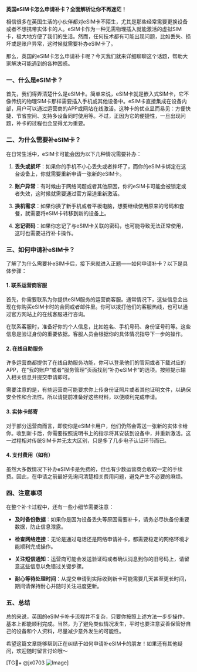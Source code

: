 **英国eSIM卡怎么申请补卡？全面解析让你不再迷茫！**

相信很多在英国生活的小伙伴都对eSIM卡不陌生，尤其是那些经常需要更换设备或者不想携带实体卡的人。eSIM卡作为一种无需物理插入就能激活的虚拟SIM卡，极大地方便了我们的生活。然而，任何技术都有可能出现问题，比如丢失、损坏或是账户异常，这时候就需要补办eSIM卡了。

那么，英国的eSIM卡怎么申请补卡呢？今天我们就来详细聊聊这个话题，帮助大家解决可能遇到的各种困惑。

### 一、什么是eSIM卡？

首先，我们得弄清楚什么是eSIM卡。简单来说，eSIM卡就是嵌入式SIM卡，它不像传统的物理SIM卡那样需要插入手机或其他设备中。eSIM卡直接集成在设备内部，用户可以通过运营商的APP或网站在线激活。这种卡的优点显而易见：方便快捷、节省空间、支持多设备同时使用等。不过，正因为它的便捷性，一旦出现问题，补卡的过程也会显得尤为重要。

### 二、为什么需要补eSIM卡？

在日常生活中，eSIM卡可能会因为以下几种情况需要补办：

1. **丢失或损坏**：如果你的手机不小心丢失或者摔坏了，而你的eSIM卡绑定在这台设备上，你就需要重新申请一张新的eSIM卡。
   
2. **账户异常**：有时候由于网络问题或者其他原因，你的eSIM卡可能会被锁定或者失效，这时候就需要通过官方渠道重新激活。

3. **换机需求**：如果你换了新手机或者平板电脑，想要继续使用原来的号码和套餐，就需要将eSIM卡转移到新的设备上。

4. **忘记密码**：如果你忘记了与eSIM卡关联的密码，也可能导致无法正常使用，这时也需要进行补卡操作。

### 三、如何申请补eSIM卡？

了解了为什么需要补eSIM卡后，接下来就进入正题——如何申请补卡？以下是具体步骤：

#### 1. 联系运营商客服

首先，你需要联系为你提供eSIM服务的运营商客服。通常情况下，这些信息会出现在你购买eSIM卡时的合同或者邮件里。你可以拨打他们的客服热线，也可以通过官方网站上的在线客服进行咨询。

在联系客服时，准备好你的个人信息，比如姓名、手机号码、身份证号码等。这些信息是验证身份的重要依据。客服人员会根据你的具体情况指导下一步的操作。

#### 2. 在线自助服务

许多运营商都提供了在线自助服务功能，你可以登录他们的官网或者下载对应的APP，在“我的账户”或者“服务管理”页面找到“补办eSIM卡”的选项。按照提示输入相关信息并提交申请即可。

需要注意的是，有些运营商可能要求你上传身份证照片或者其他证明文件，以确保安全性和合法性。所以请提前准备好这些材料，以便顺利完成申请。

#### 3. 实体卡邮寄

对于部分运营商而言，即使你是eSIM卡用户，他们仍然会寄送一张新的实体卡给你。收到新卡后，你需要按照说明书上的指示将其安装到设备中，并重新激活。这一过程相对传统SIM卡并无太大区别，只是多了几步电子认证环节而已。

#### 4. 支付费用（如有）

虽然大多数情况下补办eSIM卡是免费的，但也有少数运营商会收取一定的手续费。因此，在申请之前最好先询问清楚相关费用问题，避免产生不必要的麻烦。

### 四、注意事项

在整个补卡过程中，还有一些小细节需要注意：

- **及时备份数据**：如果你是因为设备丢失等原因需要补卡，请务必尽快备份重要数据，防止信息泄露。
  
- **检查网络连接**：无论是通过电话还是网络申请补卡，都需要稳定的网络环境才能顺利完成操作。

- **关注短信通知**：运营商可能会发送验证码或者确认消息到你的旧号码上，请留意这些信息以免错过关键步骤。

- **耐心等待处理时间**：从提交申请到实际收到新卡可能需要几天甚至更长时间，期间请保持耐心并随时关注进度更新。

### 五、总结

总的来说，英国的eSIM卡补卡流程并不复杂，只要你按照上述方法一步步操作，基本上都能顺利完成。当然，为了避免类似情况发生，平时也要注意妥善保管好自己的设备和个人资料，尽量减少意外发生的可能性。

希望这篇文章能够帮到正在纠结于如何申请补eSIM卡的朋友！如果还有其他疑问，欢迎随时留言讨论哦～

[TG💪+ @jx0703 ![Image](https://github.com/user-attachments/assets/dbca1d08-cadb-493c-b0ec-ad6f7a83f270)]